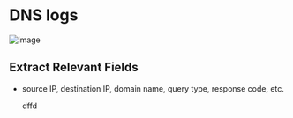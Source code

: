 # DNS logs

![image](https://github.com/user-attachments/assets/771b96c1-4a58-456a-ba69-325f716e6f6f)

## Extract Relevant Fields

* source IP, destination IP, domain name, query type, response code, etc.

    dffd
